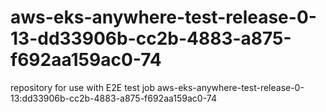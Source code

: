 # aws-eks-anywhere-test-release-0-13-dd33906b-cc2b-4883-a875-f692aa159ac0-74
repository for use with E2E test job aws-eks-anywhere-test-release-0-13:dd33906b-cc2b-4883-a875-f692aa159ac0-74

